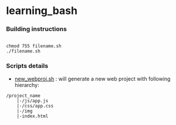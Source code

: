 # learning_bash

### Building instructions
```

chmod 755 filename.sh
./filename.sh

```

### Scripts details

- [new_webproj.sh](https://github.com/root-ansh/learning_bash/blob/master/new_webproj.sh)  : will generate a new web project with following hierarchy:   

```
/project_name
    |-/js/app.js
    |-/css/app.css
    |-/img
    |-index.html

```
